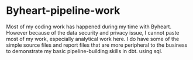 # Byheart-pipeline-work
Most of my coding work has happened during my time with Byheart. However because of the data security and privacy issue, I cannot paste most of my work, especially analytical work here. I do have some of the simple source files and report files that are more peripheral to the business to demonstrate my basic pipeline-building skills in dbt. using sql.
